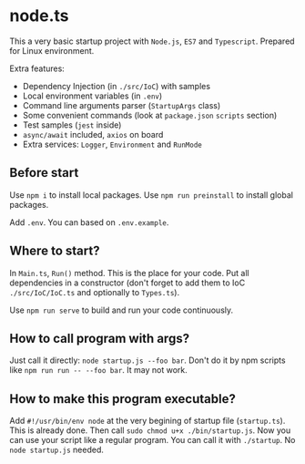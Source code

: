 # node.ts

This a very basic startup project with `Node.js`, `ES7` and `Typescript`. Prepared for Linux environment.

Extra features:
- Dependency Injection (in `./src/IoC`) with samples
- Local environment variables (in `.env`)
- Command line arguments parser (`StartupArgs` class)
- Some convenient commands (look at `package.json` `scripts` section)
- Test samples (`jest` inside)
- `async/await` included, `axios` on board
- Extra services: `Logger`, `Environment` and `RunMode`

## Before start

Use `npm i` to install local packages. Use `npm run preinstall` to install global packages.

Add `.env`. You can based on `.env.example`.

## Where to start?

In `Main.ts`, `Run()` method. This is the place for your code. Put all dependencies in a constructor (don't forget to add them to IoC `./src/IoC/IoC.ts` and optionally to `Types.ts`).

Use `npm run serve` to build and run your code continuously.

## How to call program with args?

Just call it directly: `node startup.js --foo bar`. 
Don't do it by npm scripts like `npm run run -- --foo bar`. It may not work.

## How to make this program executable?

Add `#!/usr/bin/env node` at the very begining of startup file (`startup.ts`). This is already done.
Then call `sudo chmod u+x ./bin/startup.js`.
Now you can use your script like a regular program. You can call it with `./startup`. No `node startup.js` needed.
